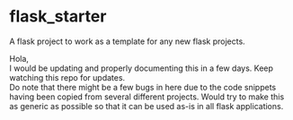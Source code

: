 # flask_starter
A flask project to work as a template for any new flask projects.


Hola,  
I would be updating and properly documenting this in a few days. Keep watching this repo for updates.  
Do note that there might be a few bugs in here due to the code snippets having been copied from several different projects. Would try to make this as generic as possible so that it can be used as-is in all flask applications.
